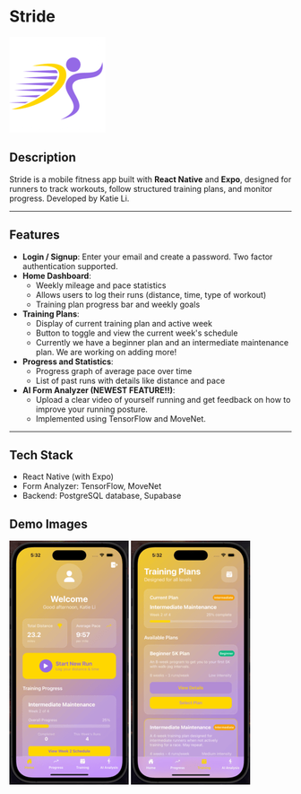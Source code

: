 # Stride

![Stride logo](logo.png) 

## Description

Stride is a mobile fitness app built with **React Native** and **Expo**, designed for runners to track workouts, follow structured training plans, and monitor progress. Developed by Katie Li.

---

## Features

- **Login / Signup**: Enter your email and create a password. Two factor authentication supported.
- **Home Dashboard**:
  - Weekly mileage and pace statistics
  - Allows users to log their runs (distance, time, type of workout)
  - Training plan progress bar and weekly goals
- **Training Plans**:
  - Display of current training plan and active week
  - Button to toggle and view the current week's schedule
  - Currently we have a beginner plan and an intermediate maintenance plan. We are working on adding more!
- **Progress and Statistics**:
  - Progress graph of average pace over time
  - List of past runs with details like distance and pace
- **AI Form Analyzer (NEWEST FEATURE!!)**:
  - Upload a clear video of yourself running and get feedback on how to improve your running posture.
  - Implemented using TensorFlow and MoveNet.

---

## Tech Stack

- React Native (with Expo)
- Form Analyzer: TensorFlow, MoveNet
- Backend: PostgreSQL database, Supabase

## Demo Images
![training](demo1.png) 
![home](demo2.png) 